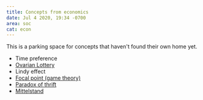 ```yaml
---
title: Concepts from economics
date: Jul 4 2020, 19:34 -0700
area: soc
cat: econ
---
```


This is a parking space for concepts that haven't found their own home yet.

- Time preference
- [Ovarian Lottery](https://www.businessinsider.com/warren-buffett-on-the-ovarian-lottery-2013-12)
- Lindy effect
- [Focal point (game theory)](<https://en.wikipedia.org/wiki/Focal_point_(game_theory)>)
- [Paradox of thrift](https://en.wikipedia.org/wiki/Paradox_of_thrift)
- [Mittelstand](https://en.wikipedia.org/wiki/Mittelstand)

